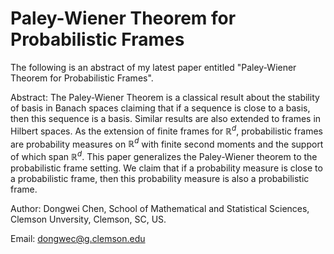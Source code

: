 # Paley-Wiener Theorem for Probabilistic Frames

The following is an abstract of my latest paper entitled "Paley-Wiener Theorem for Probabilistic Frames".

Abstract: The Paley-Wiener Theorem is a classical result about the stability of basis in Banach spaces claiming that if a sequence is close to a basis, then this sequence is a basis.  Similar results are also extended to frames in Hilbert spaces.  As the extension of finite frames for $\mathbb{R}^d$, probabilistic frames are probability measures on $\mathbb{R}^d$ with finite second moments and the support of which span $\mathbb{R}^d$. This paper generalizes the Paley-Wiener theorem to the probabilistic frame setting. We claim that if a probability measure is close to a probabilistic frame, then this probability measure is also a probabilistic frame.

Author: Dongwei Chen, School of Mathematical and Statistical Sciences, Clemson Unversity, Clemson, SC, US. 

Email: dongwec@g.clemson.edu
